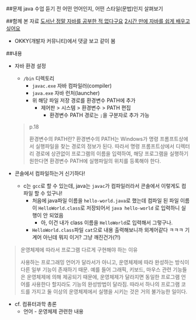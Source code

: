 ##문제
java 수업 듣기 전 어떤 언어인지, 어떤 스타일(문법)인지 살펴보기

##함께 본 자료
[도서난 정말 자바를 공부한 적 없다구요](http://www.kyobobook.co.kr/product/detailViewKor.laf?barcode=9788996094029)
[2시간 만에 자바를 쉽게 배우고 싶어요](https://www.slideshare.net/kenu/java-start01-in-2hours)
  - OKKY(개발자 커뮤니티)에서 댓글 보고 같이 봄

##내용

- 자바 환경 설정
  - `/bin` 디렉토리
    - `javac.exe` 자바 컴파일러(compiler)
    - `java.exe` 자바 런처(launcher)
    - 위 해당 파일 저장 경로를 환경변수 PATH에 추가
      - 제어판 > 시스템 > 환경변수 > PATH 편집
        - 환경변수 PATH 경로는 `;`을 구분자로 추가 가능

  > p.18
  >
  > 환경변수의 PATH란?
  > 환경변수의 PATH는 Windows가 명령 프롬프트상에서 실행파일을 찾는 경로의 정보가 된다. 따라서 명령 프롬프트상에서 디렉터리 경로에 상관없이 프로그램의 이름을 입력하여, 해당 프로그램을 실행하기 원한다면 환경변수 PATH에 실행파일의 위치를 등록해야 한다.

- 콘솔에서 컴파일하는거 신기하다!
  - c는 `gcc`로 할 수 있는데, java는 `javac`가 컴파일러라서 콘솔에서 이렇게도 컴파일 할 수 있구나!
    - 처음에 java파일 이름을 `hello-world.java`로 했는데 컴파일 된 파일 이름이 `HelloWorld.class`로 저장되어서 `java hello-world` 로 입력하니 실행이 안 되었음
      - 아, 이건 내가 class 이름을 `HelloWorld`로 입력해서 그렇구나.
    - `HelloWorld.class`파일 `cat`으로 내용 출력해보니까 외계어같다 ㅋㅋㅋ 기계어 아닌데 뭐지 이거? 그냥 깨진건가(?!)


> 운영체제에 따라서 프로그램 다르게 구현해야 하는 이유
>
> 사용하는 프로그래밍 언어가 달라서가 아니고, 운영체제에 따라 완성하는 방식이 다른 일부 기능이 존재하기 때문. 예를 들어 그래픽, 키보드, 마우스 관련 기능들은 운영체제에 의해 제공되기 때문에, 운영체제가 달라지면 동일한 프로그램 언어를 사용한다 할지라도 기능의 완성방법이 달라짐. 따라서 하나의 프로그램 코드를 가지고 둘 이상의 운영체제에서 실행을 시키는 것은 거의 불가능한 일이다.

  - cf. 컴퓨터과학 총론
    - 언어 - 운영체제 관련한 내용
